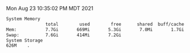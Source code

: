 Mon Aug 23 10:35:02 PM MDT 2021
```bash
System Memory
               total        used        free      shared  buff/cache   available
Mem:           7.7Gi       669Mi       5.3Gi       7.0Mi       1.7Gi       6.6Gi
Swap:          7.6Gi       414Mi       7.2Gi
System Storage
626M	.
```
```bash
